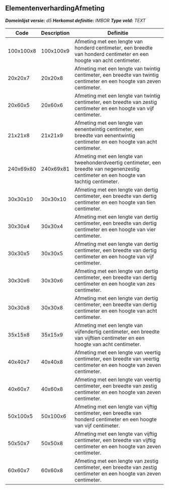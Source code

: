 ﻿## ElementenverhardingAfmeting

*__Domeinlijst versie:__ d5*
*__Herkomst definitie:__ IMBOR*
*__Type veld:__ TEXT*

|__Code__ |__Description__ |__Definitie__	|
|	---	|	---	|   ---	| 
| 100x100x8 | 100x100x9 | Afmeting met een lengte van honderd centimeter, een breedte van honderd centimeter en een hoogte van acht centimeter. |
| 20x20x7 | 20x20x8 | Afmeting met een lengte van twintig centimeter, een breedte van twintig centimeter en een hoogte van zeven centimeter. |
| 20x60x5 | 20x60x6 | Afmeting met een lengte van twintig centimeter, een breedte van zestig centimeter en een hoogte van vijf centimeter. |
| 21x21x8 | 21x21x9 | Afmeting met een lengte van eenentwintig centimeter, een breedte van eenentwintig centimeter en een hoogte van acht centimeter. |
| 240x69x80 | 240x69x81 | Afmeting met een lengte van tweehonderdveertig centimeter, een breedte van negenenzestig centimeter en een hoogte van tachtig centimeter. |
| 30x30x10 | 30x30x10 | Afmeting met een lengte van dertig centimeter, een breedte van dertig centimeter en een hoogte van tien centimeter. |
| 30x30x4 | 30x30x4 | Afmeting met een lengte van dertig centimeter, een breedte van dertig centimeter en een hoogte van vier centimeter. |
| 30x30x5 | 30x30x5 | Afmeting met een lengte van dertig centimeter, een breedte van dertig centimeter en een hoogte van vijf centimeter. |
| 30x30x6 | 30x30x6 | Afmeting met een lengte van dertig centimeter, een breedte van dertig centimeter en een hoogte van zes centimeter. |
| 30x30x8 | 30x30x8 | Afmeting met een lengte van dertig centimeter, een breedte van dertig centimeter en een hoogte van acht centimeter. |
| 35x15x8 | 35x15x9 | Afmeting met een lengte van vijfendertig centimeter, een breedte van vijftien centimeter en een hoogte van acht centimeter. |
| 40x40x7 | 40x40x8 | Afmeting met een lengte van veertig centimeter, een breedte van veertig centimeter en een hoogte van zeven centimeter. |
| 40x60x7 | 40x60x8 | Afmeting met een lengte van veertig centimeter, een breedte van zestig centimeter en een hoogte van zeven centimeter. |
| 50x100x5 | 50x100x6 | Afmeting met een lengte van vijftig centimeter, een breedte van honderd centimeter en een hoogte van vijf centimeter. |
| 50x50x7 | 50x50x8 | Afmeting met een lengte van vijftig centimeter, een breedte van vijftig centimeter en een hoogte van zeven centimeter. |
| 60x60x7 | 60x60x8 | Afmeting met een lengte van zestig centimeter, een breedte van zestig centimeter en een hoogte van zeven centimeter. |

